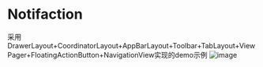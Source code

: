 # Notifaction
采用DrawerLayout+CoordinatorLayout+AppBarLayout+Toolbar+TabLayout+ViewPager+FloatingActionButton+NavigationView实现的demo示例
![image](https://github.com/allenwithcj/Notifaction/raw/Screenshot_1495618490.png)
